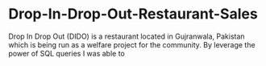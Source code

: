 # Drop-In-Drop-Out-Restaurant-Sales
Drop In Drop Out (DIDO) is a restaurant located in Gujranwala, Pakistan which is being run as a welfare project for the community. By leverage the power of SQL queries I was able to
